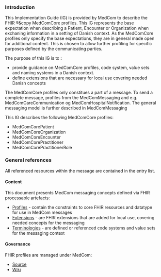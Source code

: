 ### Introduction

This Implementation Guide (IG) is provided by MedCom to describe the FHIR &reg;&copy MedComCore profiles. This IG represents the base expectation when describing a Patient, Encounter or Organization when exchaning information in a setting of Danish context.
As the MedComCore profiles only specify the base expectations, they are in general made open for additional content. This is chosen to allow further profiling for specific purposes defined by the communicating parties.

The purpose of this IG is to :
* provide guidance on MedComCore profiles, code system, value sets and naming systems in a Danish context.
* define extensions that are necessary for local use covering needed Danish concepts

The MedComCore profiles only constitues a part of a message. To send a complete message, profiles from the MedComMessaging and e.g. MedComCareCommunication og MedComHospitalNotification. The general messaging model is further described in MedComMessaging 

This IG describes the following MedComCore profiles: 
* MedComCorePatient
* MedComCoreOrganization
* MedComCoreEncounter
* MedComCorePractitioner
* MedComCorePractitionerRole

### General references

All referenced resources within the message are contained in the entry list.

#### Content

This document presents MedCom messaging concepts defined via FHIR processable artefacts:

* [Profiles](profiles.html) - contain the constraints to core FHIR resources and datatype for use in MedCom messages
* [Extensions](extensions.html) - are FHIR extensions that are added for local use, covering needed concepts for the messaging
* [Terminologies](terminology.html) - are defined or referenced code systems and value sets for the messaging context

#### Governance

FHIR profiles are managed under MedCom:

* [Source](https://github.com/hl7dk/dk-medcom)
* [Wiki](https://github.com/hl7dk/dk-medcom)
